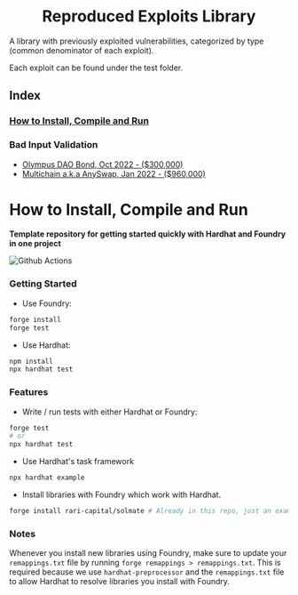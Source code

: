 # <h1 align="center"> Reproduced Exploits Library </h1>
A library with previously exploited vulnerabilities, categorized by type (common denominator of each exploit).

Each exploit can be found under the test folder.

## Index
### [How to Install, Compile and Run](https://github.com/coinspect/prev-exploit-library#-hardhat-x-foundry-template-)

### Bad Input Validation
- [Olympus DAO Bond, Oct 2022 - ($300,000)](https://github.com/coinspect/prev-exploit-library/blob/master/test/Bad_Input_Validation/Bond_OlympusDAO.attack.sol)
- [Multichain a.k.a AnySwap, Jan 2022 - ($960,000)](https://github.com/coinspect/prev-exploit-library/blob/master/test/Bad_Input_Validation/Multichain_Permit.attack.sol)

# <h1> How to Install, Compile and Run </h1>

**Template repository for getting started quickly with Hardhat and Foundry in one project**

![Github Actions](https://github.com/devanonon/hardhat-foundry-template/workflows/test/badge.svg)

### Getting Started

 * Use Foundry: 
```bash
forge install
forge test
```

 * Use Hardhat:
```bash
npm install
npx hardhat test
```

### Features

 * Write / run tests with either Hardhat or Foundry:
```bash
forge test
# or
npx hardhat test
```

 * Use Hardhat's task framework
```bash
npx hardhat example
```

 * Install libraries with Foundry which work with Hardhat.
```bash
forge install rari-capital/solmate # Already in this repo, just an example
```

### Notes

Whenever you install new libraries using Foundry, make sure to update your `remappings.txt` file by running `forge remappings > remappings.txt`. This is required because we use `hardhat-preprocessor` and the `remappings.txt` file to allow Hardhat to resolve libraries you install with Foundry.
